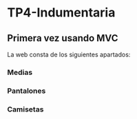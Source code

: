 # TP4-Indumentaria
## Primera vez usando MVC
La web consta de los siguientes apartados:
### Medias
### Pantalones
### Camisetas
